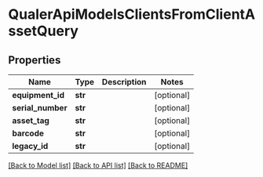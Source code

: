 # QualerApiModelsClientsFromClientAssetQuery

## Properties
Name | Type | Description | Notes
------------ | ------------- | ------------- | -------------
**equipment_id** | **str** |  | [optional] 
**serial_number** | **str** |  | [optional] 
**asset_tag** | **str** |  | [optional] 
**barcode** | **str** |  | [optional] 
**legacy_id** | **str** |  | [optional] 

[[Back to Model list]](../README.md#documentation-for-models) [[Back to API list]](../README.md#documentation-for-api-endpoints) [[Back to README]](../README.md)

